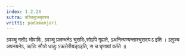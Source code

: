 ```yaml
---
index: 1.2.24
sutra: वञ्चिलुञ्च्यृतश्च
vritti: padamanjari
---
```


  ऽवञ्चु गतौऽ भौवादिः, ऽवञ्चु प्रलम्भनेऽ चुरादिः,सोऽपि गृह्यते, ऽअनित्यण्यन्ताश्चुरादयःऽ इति । ऽलुञ्च अपनयनेऽ, ऋतिः सौत्रो धातुः ऽऋतेरीयङ्ऽइति, स च घृणायां वर्तते ॥